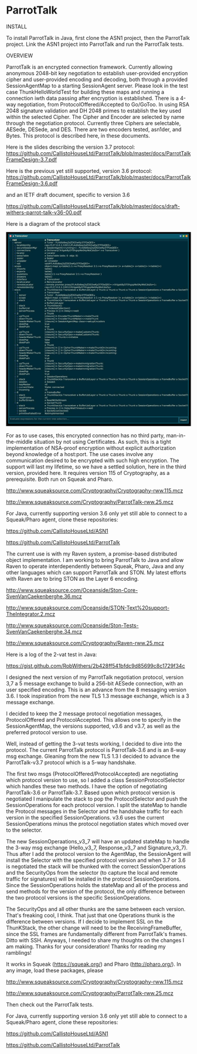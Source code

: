 # ParrotTalk

INSTALL

To install ParrotTalk in Java, first clone the ASN1 project, then the ParrotTalk project. Link the ASN1 project into ParrotTalk and run the ParrotTalk tests.


OVERVIEW

ParrotTalk is an encrypted connection framework. Currently allowing anonymous 2048-bit key negotiation to establish user-provided encryption cipher and user-provided encoding and decoding, both through a provided SessionAgentMap to a starting SessionAgent server. Please look in the test case ThunkHelloWorldTest for building these maps and running a connection iwth data passing after encryption is established. There is a 4-way negotiation, from ProtocolOffered/Accepted to Go/GoToo. In using RSA 2048 signature validation and DH 2048 primes to establish the key used within the selected Cipher. The Cipher and Encoder are selected by name through the negotiation protocol. Currently three Ciphers are selectable, AESede, DESede, and DES. There are two encoders tested, asn1der, and Bytes. This protocol is described here, in these documents.

Here is the slides describing the version 3.7 protocol:
https://github.com/CallistoHouseLtd/ParrotTalk/blob/master/docs/ParrotTalkFrameDesign-3.7.pdf

Here is the previous yet still supported, version 3.6 protocol:
https://github.com/CallistoHouseLtd/ParrotTalk/blob/master/docs/ParrotTalkFrameDesign-3.6.pdf

and an IETF draft document, specific to version 3.6

https://github.com/CallistoHouseLtd/ParrotTalk/blob/master/docs/draft-withers-parrot-talk-v36-00.pdf

Here is a diagram of the protocol stack

![Protocol Stack](https://github.com/CallistoHouseLtd/ParrotTalk/blob/master/docs/a%20Transceiver.jpeg)

For as to use cases, this encrypted connection has no third party, man-in-the-middle situation by not using Certificates. As such, this is a tight implementation of NSA-proof encryption without explicit authorization beyond knowledge of a host:port. The use cases involve any communication desired to be encrypted with such high encryption. The support will last my lifetime, so we have a settled solution, here in the third version, provided here. It requires version 115 of Cryptography, as a prerequisite. Both run on Squeak and Pharo.

http://www.squeaksource.com/Cryptography/Cryptography-rww.115.mcz

http://www.squeaksource.com/Cryptography/ParrotTalk-rww.25.mcz

For Java, currently supporting version 3.6 only yet still able to connect to a Squeak/Pharo agent, clone these repositories:

https://github.com/CallistoHouseLtd/ASN1

https://github.com/CallistoHouseLtd/ParrotTalk

The current use is with my Raven system, a promise-based distributed object implementation. I am working to bring ParrotTalk to Java and allow Raven to operate interdependently between Squeak, Pharo, Java and any other languages which can support ParrotTalk and STON. My latest efforts with Raven are to bring STON as the Layer 6 encoding. 

http://www.squeaksource.com/Oceanside/Ston-Core-SvenVanCaekenberghe.36.mcz

http://www.squeaksource.com/Oceanside/STON-Text%20support-TheIntegrator.2.mcz

http://www.squeaksource.com/Oceanside/Ston-Tests-SvenVanCaekenberghe.34.mcz

http://www.squeaksource.com/Cryptography/Raven-rww.25.mcz

Here is a log of the 2-vat test in Java:

https://gist.github.com/RobWithers/2b428ff541bfdc9d85699c8c1729f34c

I designed the next version of my ParrotTalk negotiation protocol, version 3,7 a 5 message exchange to build a 256-bit AESede connection, with an user specified encoding. This is an advance from the 8 messaging version 3.6. I took inspiration from the new TLS 1.3 message exchange, which is a 3 message exchange.

I decided to keep the 2 message protocol negotiation messages, ProtocolOffered and ProtocolAccepted. This allows one to specify in the SessionAgentMap, the versions supported, v3.6 and v3.7, as well as the preferred protocol version to use.

Well, instead of getting the 3-vat tests working, I decided to dive into the protocol. The current ParrotTalk protocol is ParrotTalk-3.6 and is an 8-way msg exchange. Gleaning from the new TLS 1.3 I decided to advance the ParrotTalk-v3.7 protocol which is a 5-way handshake.

The first two msgs (ProtocolOffered/ProtocolAccepted) are negotiating which protocol version to use, so I added a class SessionProtocolSelector which handles these two methods. I have the option of negotiating ParrotTalk-3.6 or ParrotTalk-3.7. Based upon which protocol version is negotiated I manipulate the stack to pop the ProtocolSelector and push the SessionOperations for each protocol version. I split the stateMap to handle the Protocol messages in the Selector and the handshake traffic for each version in the specified SessionOperations. v3.6 uses the current SessionOperations minus the protocol negotiation states which moved over to the selector.

The new SessionOperaations_v3_7 will have an updated stateMap to handle the 3-way msg exchange (Hello_v3_7, Response_v3_7 and Signature_v3_7). Thus after I add the protocol version to the AgentMap, the SessionAgent will install the Selector with the specified protocol version and when 3.7 or 3.6 is negotiated the stack will be thunked with the correct SessionOperations and the SecurityOps from the selector (to capture the local and remote traffic for signatures) will be installed in the protocol SessionOperations. Since the SessionOperations holds the stateMap and all of the process and send methods for the version of the protocol, the only difference between the two protocol versions is the specific SessionOperations.

The SecurityOps and all other thunks are the same between each version. That's freaking cool, I think. That just that one Operations thunk is the difference between versions. If I decide to implement SSL on the ThunKStack, the other change will need to be the ReceivingFrameBuffer, since the SSL frames are fundamentally different from ParrotTalk's frames. Ditto with SSH. Anyways, I needed to share my thoughts on the changes I am making. Thanks for your consideration! Thanks for reading my ramblings!

It works in Squeak (https://squeak.org/) and Pharo (http://pharo.org/). In any image, load these packages, please

http://www.squeaksource.com/Cryptography/Cryptography-rww.115.mcz

http://www.squeaksource.com/Cryptography/ParrotTalk-rww.25.mcz

Then check out the ParrotTalk tests.

For Java, currently supporting version 3.6 only yet still able to connect to a Squeak/Pharo agent, clone these repositories:

https://github.com/CallistoHouseLtd/ASN1

https://github.com/CallistoHouseLtd/ParrotTalk
